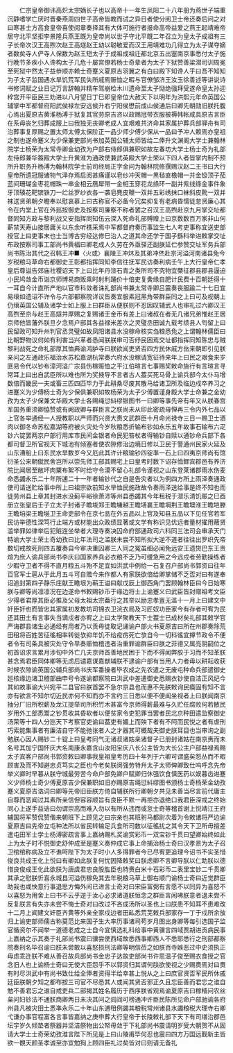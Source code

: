 <!-- { "loadSidebar": true } -->
　　仁宗皇帝御讳高炽太宗嫡长子也以高帝十一年生凤阳二十八年册为燕世子端重沉静嗜学亡厌时晋秦燕周四世子高帝皆教而试之异日者使分阅卫士帝还奏后问之对曰寒甚士方高食皇帝喜使阅章奏择其有大体可施行者报命高帝益爱之燕王起靖难帝居守北平坚拒李景隆兵燕王既为皇帝尚以世子守北平既二年召立为皇太子成祖有三子长帝次汉王高煦次赵王高燧赵王幼以聪敏爱而汉王用靖难功几得立为太子谋夺嫡者数矣寺人俨寺人保数为赵王短太子于成祖成祖迁都北京五出塞南京事悉付太子施行晚节多疾小人谗构太子几危十屡宫僚若杨士奇辈者为太子下狱赞善梁潜司训周冕至死狱中然太子益恭顺亦赖士奇蹇义夏原吉羽翼之有白曰殿下知谗人乎曰吾不知知为子太子监国遇水旱饥荒军民失所戚焉赈恤之暇与官僚邹济王汝玉徐善述等讲说诗书修词赋之业日记万言辞翰并精车驾崩检木川遗命至太子恸绝强拜受遂命皇太孙迎梓宫开平臣民三劝进以八月望日丁巳即皇帝位大赦天下以明年为洪熙元年命英国公辅掌中军都督府阳武侯禄左安远侯升右宁阳侯懋前成山侯通后曰卿先朝勋旧朕托腹心焉出夏原吉黄淮杨溥于狱复其官劳原吉咨以政赐冠带衣服被褥帏帐咸具原吉言臣在系母丧乞归葬成服上曰我独无丧卿老成人宜艰难共济命其家属护葬兵部驿舟有司治葬事复厚赐之置太师太傅太保阶正一品少师少傅少保从一品曰予冲人赖焉亦皇祖之制也遂命蹇义为少保兼吏部尚书加英国公辅太师皆给二俸升文渊阁大学士兼翰林院学士杨荣为太常寺卿金幼孜为户部右侍郎俱兼职如故左春坊大学士杨士奇为礼部左侍郎兼华葢殿大学士升黄淮为通政使兼武英殿大学士荣以下四人者皆掌内制不预所升职务升杨溥为翰林院学士前司经局正字金问为翰林院修撰赐汉赵二王书曰大行皇帝所遗冠服诸物气泽存焉启阅甚痛谨以皂纱冲天帽一黑毡直檐帽一并金钑顶子茄蓝间珊瑚金枣花帽珠一串金相云鴈犀带一金相玉穿花龙绦环一副并紫线绦金事件象牙顶辏花靶镔铁刀一纻丝罗纱衣各一袭皂麂皮鞭一双并五彩绣抹口袜斜皮靴一双并袜送贤弟朝夕瞻奉以慰哀慕上曰古称官不必备今冗矣抑复有老病昏懦徒怠贤廉心其令在内堂上官在外廵按御史及按察司廉察不称者罢之召汉王高煦赴京九月掌交址都督同知方政与黎利战又安指挥同知伍云深入死命礼部赙赠上曰京数数百万家非山何薪禁天寿山接居庸关以东余听樵采焉中军都督府奏历事监生七人考吏事称宜送吏部授官上曰吏事末也士当博古穷经达修巳治人之道其命还学于国子繇科举进敕掌交址布政按察司事工部尚书黄福曰卿老成人久劳在外亟驿还副朕延伫参赞交址军务兵部尚书陈治其代之召韩王冲■〈火或〉襄陵王冲炑及其弟冲烋赴京河溢河南诸县免今岁税粮马草命右都御史王彰都指挥同知李信往抚军民访奏利病壬午上大行皇帝仁孝皇后尊谥告郊庙社稷诏天下上曰比年丹漆石青之类所司不究物宜槩征郡县郡县逼迫小民鸠敛金币诣京师博易商贩乘时射利踊价十倍吏复夤缘自肥计民费十百朝廷得十一耳自今计直所产地以官市科敛者诛礼部尚书兼太常寺卿吕震奏丧服踰二十七日宜易缞如遗诏不许令与六部都察院详议皆奏宜服素冠黑角带群臣同之上曰可及视朝上仍缞英国公辅及诸学士如上服上曰群臣从便朕则不忍因叹辅武人也审礼过六卿汉王高煦至京与赵王高燧并厚赐之复赐诸王金币有差上曰诸叔在者无几诸兄弟惟赵王居京师他皆藩外朕旦夕念焉户部其各益禄米差次之灵璧丞田诚九载考绩县人匄留上曰民留政可知升州判官丞灵璧如故凤阳诸县水没稼命核实刍粮悉免之上谓翰林儒臣曰比朝野物议何如有利害当兴革者悉闻朕朕审可否纾民困焉交址都指挥同知陈忠与贼黎利战死之命礼部厚其恤典谕鸿胪寺曰朕欲闻吏贤否四方民休戚方岳来朝即引见朕亲问之左通政乐福治水苏松嘉湖杭常奏六府水没稼请宽征待来年上曰民之艰食来岁匪易令代以钞布漳河溢广宗县伤稼赈恤之平江伯瑄言七事赐奖敕命施行有言瑄言寻常耳上曰出自武臣所以难也所为奖掖导不言者古人葢买死马骨上谕兵部今太仆马增数倍而畿民一夫或畜三匹四匹毕力于此耕桑尽废其散马给诸卫所及临边戍卒养习之进蹇义为少傅杨士奇为少保俱兼职如故杨荣为太子少傅置谨身殿大学士命兼之金幼孜为太子少保兼文华殿大学士各赐绳愆紏缪银图书一曰卿等事先帝有年又从朕春宫军国务重须卿恊赞或有阙政卿与群臣言之朕尚未从印此密疏毋惮再三令内外七品以上官各举通经一人授教职以严师而兴贤大赉文武群臣十月命光禄寺三日一赐卫士酒肉以御冬命苏松嘉湖等府被火灾处今岁秋粮悉折输布钞如永乐五年故事石输布六疋钞六锭罢两京户部行用库市民间金银者命民犯笞杖者得输钞自赎以通钞命兵部下各都司督卫所官视天下城池有倾塞者使农隙修治边境日修以卫民于警通州民家火延及山东漕船上曰东民水旱数岁今又厄此其许计粮输钞四锭凖一石上曰四夷京师尚有馆衍圣公来朝僦民舍岂所以崇先师工部其赐宅上曰皇考时数下诏存恤鳏宾郡邑有养济院比闻居至敝坏肉粟布絮不时给守令漠不留心礼部令谨视之山东登莱诸郡雨水伤麦命悉蠲永乐二十年所逋二十一年者输钞代之自是告灾者以为例四方所上雨泽奏通政使司请送贮给事中所上曰祖宗欲前知水旱恤民施政故令奏雨泽送给事是终不知也而徒劳州县上章其封进水没蓟平峪徐萧沛等州县悉蠲其今年租税于潜乐清饥赈之巳酉册立张皇后壬子立太子封诸子瞻埈郑王瞻墉越王瞻墡襄王瞻堈荆王瞻墺淮王瞻垲滕王瞻垍梁王瞻埏卫王命吏部令在京七品在外五品以上官及知县五品以下见任官若军民访举德性深笃行止端方或材能出众政绩显著或文学有称识见优远者量材擢用蔽贤滥举罪如律举后犯赃连坐举者大理寺奏决囚命府部通政司六科同三法司会审承天门特谕大学士荣士奇幼孜曰比年法司之滥朕未尝不知所拟大逆不道者往往出罗织先帝数切戒故死刑四五覆奏自今审决重囚卿三人同之冤虽细必闻免远安王遗爕巴东王贵煊为庶人谕兵部尚书李庆曰国家养兵必衣粮不乏乃可缓急用之今远戍者劳勤操练者少暇守卫者不得不直月粮五斗殆不足宜如洪武中例给一石复召户部尚书郭资曰往年百官军士扈从于此月五斗可自赡今来作都人有家朕欲倍给卿掌储不乏否对曰有遂奉诏追封第四子静乐庄献王瞻垠为蕲王谥曰献戊辰上御西角门罢顾翰林臣曰今日始寒朕与卿等尚凛凛况在边遂命书敕赐钞币于缘边将士上谕蹇义曰武臣皆封赠祖考文臣少得者君厚其臣必推及父母太祖太宗葢行之其举以励忠孝亶无滥十一月上曰建文中奸臣奸也而皆忠其家属初发教坊司锦衣卫浣衣局及习匠奴功臣家今有存者可宥为民还其田土有言事失当谪戍者亦宥之上曰太学聚教天下士葢士已成材矣礼部其敕学官严诲郡县诸生必通经有用者乃以贡毋徒取记诵谕户部火书夏原吉曰所在州郡奏除荒田租将百姓苦征徭相率转徙欤抑年饥不给疫疠死亡欤自今一切科徭宜撙节政令不便者令有司条具被灾处守令早奏赈恤稽违者治重罪谕群臣曰朕之菲德又属亮阴嗣位之初首诏求言累月涉旬中外亡几夫京师首善地民困于下而不得闻弊胶于习而不知革朕甚念焉君臣同体卿等无虑后谴嘉谋嘉猷辅朕不逮谕户部有当用人力者毋以耕耘收获时候农隙谕英国公辅兵部尚书庆军番操者毕农成之先农遣之无废屯种命兵部遣御史廵核缘边诸卫稽部曲申号令遂谕都察院曰洪武中差遣御史悉赐衣钞使自洁正风纪今其如故事谕大兴宛平二县官曰朕首罢不急尔京县也而惠不先朕敕询民瘼固有知不言亦有欲言不知尔切近民亦何不知而亦不言约三日悉以便不便闻坐视者上曰朕闻南京抽分厂旧所积薪及龙江提举司所积竹木甚富今京师得薪最难与久贮任腐败何若散民岁用外工部悉鬻之钞贯收其昏软者以便贫家令吏犯罪当罢者民北京种田遣监察御史汤荣等十四人分廵天下考察官吏谕曰葢吏有媚上而殃下者有不阿而民悦之者有虐刑巧索能集事者有廉洁自守不能弛张者人之才器其可概哉夫御史朕耳目也当审询之副勉朕心因人赐钞二十锭上曰皇考同气无诸叔诸姑亲诸督子已册封诸姑在南京赉而未名号其加宁国怀庆大名南康永嘉含山汝阳宝庆八长公主皆为大长公主户部益禄焉赐太子宾客户部尚书郭资敕曰卿事我皇祖皇考历四十年列于六卿可谓盛矣怨丛而不暇顾害及而不知避忠贞笃实之臣也今老矣朕闵强劳特升太子太师俾卿致仕呜呼念先帝举义卿时早暮从朕守城最劳苦今命户部免卿户赋卿归休强饮食慎医药以娱暮齿进蹇义少师杨士奇少傅夏原吉少保兼职如旧亦赐原吉绳愆紏缪图书颁杨士奇杨荣金幼孜蹇义夏原吉诰词曰卿等先帝旧臣朕方倚自辅朕所行卿朝夕共见未善当尽言前代庸主自尊而恶闻过其素所亲信但容容顺旨有良臣不默一再拒亦退绝口我君臣深戒之终始同心上遂手益诰曰勿谓崇高而难入勿以有所从违而或怠士奇等稽首谢上悦靖江王府辅国将军赞侃赞偕来朝班下上顾见之曰宗亲也其班驸马都尉次着为令敕诸将严边谕夏原吉曰先帝立屯种法所以省民转输足兵食所司数以征徭扰之其令天下卫所毋擅差遣屯田军士学士杨溥密疏言事上嘉纳赐札奖谕赏彩币一双宝钞千贯曰望卿始终如此上为太子时不悦御史舒仲成至是蹇义奏仲成它事上命捕治杨士奇曰汉孝景为太子召卫绾绾称病及立不谯呵陛下为太子时小人多得罪者今已尽宥更追理今诏书不实圣惜俊良共成王化上悦曰有卿如此朕复何忧因降敕奖曰朕虑卿不言卿导朕以仁助朕以德惜良俊成王化此欲朕为唐虞君忠良股肱臣也特赉白米十石彩币二表里宝钞二千贯卿其承之慰朕忻喜永城县河溢伤稼免其去年税粮马草上御右顺门谕杨士奇曰近觉群臣助我也或快意行事退思方悔外间已进言士奇对曰宋臣富弼有言愿不以同异为喜怒不以喜怒为用舍上曰书不云乎逆于汝心必求诸道朕恒念之群臣言闲咈朕意者退未尝不反复朕言有失亦未尝不悔士奇对曰改过不吝成汤所以圣也上曰朕患不知耳不患难改十二月上闻建文奸臣齐黄等外亲全家戍边者田畆悉荒芜敕兵部家存一丁于戍所余放归上谕吏部师儒古称莫范比来国子生大率历事诸司苟岁月图出身卿等每引选国子监官循资尔不闻举一道德老成之士自今宜慎选礼科给事中黄骥言四域贾胡进贡病民事上嘉纳之示其奏于礼部尚书震曰骥尝使西域故悉西事卿西人不悉耶悉行之刑部都察院奏刑名毕召谕曰朕未尝敢以喜怒损刑法卿等明信莅之如朕百寺嫉恶过中史须执正毋虑乖迕朕不难从善召故兵部尚书金忠子达故吏部尚书许思温子俊至赐衣食授之官念旧人也上谕杨士奇曰无使大臣怨乎不以郭资归其谓何朕欲使视之少赐赉焉对曰赉有时尽洪武中有尚书致仕给全俸者资得半给幸甚上悦从之上曰庶官贤否军民所休戚廷臣朕朝夕知之都布按三司官不尽悉其人或闻其贤否邪正久且忘臣善而君忘之谁自勉不善君忘之谁自戒吏兵二部揭其姓名履历于西序朕省观焉谕夏原吉曰稼穑问农丝枲问妇钞法不通朕商卿两日未决其问之闾阎可榜通冲许臣民陈所见命户部驰谕各府州县凡被灾田土悉凖永乐二十年山东逋租例蠲其粮税常州诸县水蠲粮税大理寺右卿弋谦办事官程富各言事皆嘉纳之庚申葬大行皇帝于长陵敕礼部下天下有司缮治郡邑坛宇岁久倾垫者祭器并坚洁祭物出公帑毋敛于下礼部尚书震请明岁受大朝贺不从固请大学士士奇荣幼孜淮言陛下所见是上曰山陵甫毕何忍也震曰四方万国远觐新主皆欲一覩天颜圣孝诚至亦宜勉狥上顾四臣礼过矣皆对曰则请无备礼 

